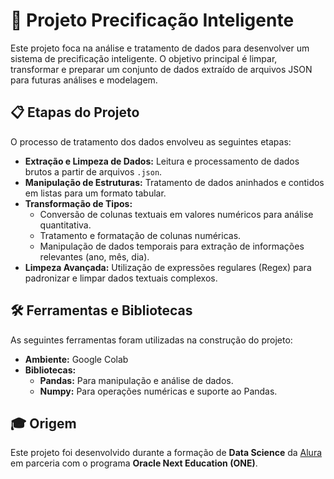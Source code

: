 # 🚀 Projeto Precificação Inteligente

Este projeto foca na análise e tratamento de dados para desenvolver um sistema de precificação inteligente. O objetivo principal é limpar, transformar e preparar um conjunto de dados extraído de arquivos JSON para futuras análises e modelagem.

## 📋 Etapas do Projeto

O processo de tratamento dos dados envolveu as seguintes etapas:

-   **Extração e Limpeza de Dados:** Leitura e processamento de dados brutos a partir de arquivos `.json`.
-   **Manipulação de Estruturas:** Tratamento de dados aninhados e contidos em listas para um formato tabular.
-   **Transformação de Tipos:**
    -   Conversão de colunas textuais em valores numéricos para análise quantitativa.
    -   Tratamento e formatação de colunas numéricas.
    -   Manipulação de dados temporais para extração de informações relevantes (ano, mês, dia).
-   **Limpeza Avançada:** Utilização de expressões regulares (Regex) para padronizar e limpar dados textuais complexos.

## 🛠️ Ferramentas e Bibliotecas

As seguintes ferramentas foram utilizadas na construção do projeto:

-   **Ambiente:** Google Colab
-   **Bibliotecas:**
    -   **Pandas:** Para manipulação e análise de dados.
    -   **Numpy:** Para operações numéricas e suporte ao Pandas.

## 🎓 Origem

Este projeto foi desenvolvido durante a formação de **Data Science** da [Alura](https://www.alura.com.br/) em parceria com o programa **Oracle Next Education (ONE)**.
